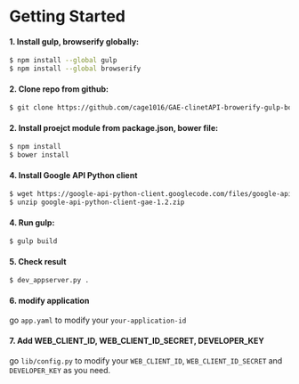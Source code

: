 # Getting Started

#### 1. Install gulp, browserify globally:

```sh
$ npm install --global gulp
$ npm install --global browserify
```

#### 2. Clone repo from github:

```sh
$ git clone https://github.com/cage1016/GAE-clinetAPI-browerify-gulp-boilerplates.git
```

#### 2. Install proejct module from package.json, bower file:

```sh
$ npm install
$ bower install
```

#### 4. Install Google API Python client

```sh
$ wget https://google-api-python-client.googlecode.com/files/google-api-python-client-gae-1.2.zip
$ unzip google-api-python-client-gae-1.2.zip
```

#### 4. Run gulp:

```sh
$ gulp build
```

#### 5. Check result

```sh
$ dev_appserver.py .
```

#### 6. modify application

go `app.yaml` to modify your `your-application-id`

#### 7. Add WEB_CLIENT_ID, WEB_CLIENT_ID_SECRET, DEVELOPER_KEY

go `lib/config.py` to modify your `WEB_CLIENT_ID`, `WEB_CLIENT_ID_SECRET` and `DEVELOPER_KEY` as you need.